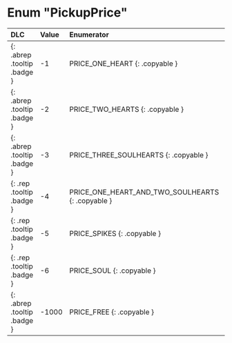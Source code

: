 # Enum "PickupPrice"
|DLC|Value|Enumerator|Value|Comment|
|:--|:--|:--|:--|:--|
|[ ](#){: .abrep .tooltip .badge }|-1 |PRICE_ONE_HEART {: .copyable } | -1 | 
|[ ](#){: .abrep .tooltip .badge }|-2 |PRICE_TWO_HEARTS {: .copyable } | -2 | 
|[ ](#){: .abrep .tooltip .badge }|-3 |PRICE_THREE_SOULHEARTS {: .copyable } | -3 | 
|[ ](#){: .rep .tooltip .badge }|-4 |PRICE_ONE_HEART_AND_TWO_SOULHEARTS {: .copyable } |  | 
|[ ](#){: .rep .tooltip .badge }|-5 |PRICE_SPIKES {: .copyable } |  | 
|[ ](#){: .rep .tooltip .badge }|-6 |PRICE_SOUL {: .copyable } |  | 
|[ ](#){: .abrep .tooltip .badge }|-1000 |PRICE_FREE {: .copyable } | -1000 | 